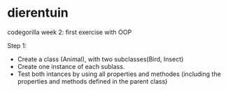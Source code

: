 # dierentuin
codegorilla week 2: first exercise with OOP

Step 1:
- Create a class (Animal), with two subclasses(Bird, Insect)
- Create one instance of each sublass.
- Test both intances by using all properties and methodes 
  (including the properties and methods defined in the parent class)

